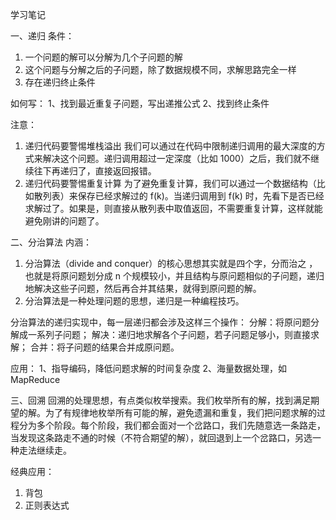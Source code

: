 学习笔记

一、递归
条件：
1. 一个问题的解可以分解为几个子问题的解
2. 这个问题与分解之后的子问题，除了数据规模不同，求解思路完全一样
3. 存在递归终止条件

如何写：
1、找到最近重复子问题，写出递推公式
2、找到终止条件

注意：
1. 递归代码要警惕堆栈溢出
我们可以通过在代码中限制递归调用的最大深度的方式来解决这个问题。递归调用超过一定深度（比如 1000）之后，我们就不继续往下再递归了，直接返回报错。
2. 递归代码要警惕重复计算
为了避免重复计算，我们可以通过一个数据结构（比如散列表）来保存已经求解过的 f(k)。当递归调用到 f(k) 时，先看下是否已经求解过了。如果是，则直接从散列表中取值返回，不需要重复计算，这样就能避免刚讲的问题了。

二、分治算法
内涵：
1. 分治算法（divide and conquer）的核心思想其实就是四个字，分而治之 ，也就是将原问题划分成 n 个规模较小，并且结构与原问题相似的子问题，递归地解决这些子问题，然后再合并其结果，就得到原问题的解。
2. 分治算法是一种处理问题的思想，递归是一种编程技巧。

分治算法的递归实现中，每一层递归都会涉及这样三个操作：
分解：将原问题分解成一系列子问题；
解决：递归地求解各个子问题，若子问题足够小，则直接求解；
合并：将子问题的结果合并成原问题。

应用：
1、指导编码，降低问题求解的时间复杂度
2、海量数据处理，如MapReduce

三、回溯
回溯的处理思想，有点类似枚举搜索。我们枚举所有的解，找到满足期望的解。为了有规律地枚举所有可能的解，避免遗漏和重复，我们把问题求解的过程分为多个阶段。每个阶段，我们都会面对一个岔路口，我们先随意选一条路走，当发现这条路走不通的时候（不符合期望的解），就回退到上一个岔路口，另选一种走法继续走。

经典应用：
1. 背包
2. 正则表达式